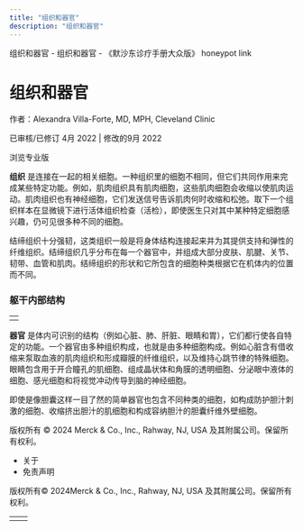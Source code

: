 ```yaml
---
title: "组织和器官"
description: "组织和器官"
---
```


﻿组织和器官 \- 组织和器官 \- 《默沙东诊疗手册大众版》 honeypot link

# 组织和器官

作者：Alexandra Villa-Forte, MD, MPH, Cleveland Clinic

已审核/已修订 4月 2022 \| 修改的9月 2022

浏览专业版

**组织** 是连接在一起的相关细胞。一种组织里的细胞不相同，但它们共同作用来完成某些特定功能。例如，肌肉组织具有肌肉细胞，这些肌肉细胞会收缩以使肌肉运动。肌肉组织也有神经细胞，它们发送信号告诉肌肉何时收缩和松弛。取下一个组织样本在显微镜下进行活体组织检查（活检），即使医生只对其中某种特定细胞感兴趣，仍可见很多种不同的细胞。

结缔组织十分强韧，这类组织一般是将身体结构连接起来并为其提供支持和弹性的纤维组织。结缔组织几乎分布在每一个器官中，并组成大部分皮肤、肌腱、关节、韧带、血管和肌肉。结缔组织的形状和它所包含的细胞种类根据它在机体内的位置而不同。

### 躯干内部结构

|     |
| --- |
|  |

**器官** 是体内可识别的结构（例如心脏、肺、肝脏、眼睛和胃），它们都行使各自特定的功能。一个器官由多种组织构成，也就是由多种细胞构成。例如心脏含有借收缩来泵取血液的肌肉组织和形成瓣膜的纤维组织，以及维持心跳节律的特殊细胞。眼睛包含用于开合瞳孔的肌细胞、组成晶状体和角膜的透明细胞、分泌眼中液体的细胞、感光细胞和将视觉冲动传导到脑的神经细胞。

即使是像胆囊这样一目了然的简单器官也包含不同种类的细胞，如构成防护胆汁刺激的细胞、收缩挤出胆汁的肌细胞和构成容纳胆汁的胆囊纤维外壁细胞。



版权所有 © 2024
Merck & Co., Inc., Rahway, NJ, USA 及其附属公司。保留所有权利。

- 关于
- 免责声明

版权所有© 2024Merck & Co., Inc., Rahway, NJ, USA 及其附属公司。保留所有权利。

|     |     |
| --- | --- |
|  |  |